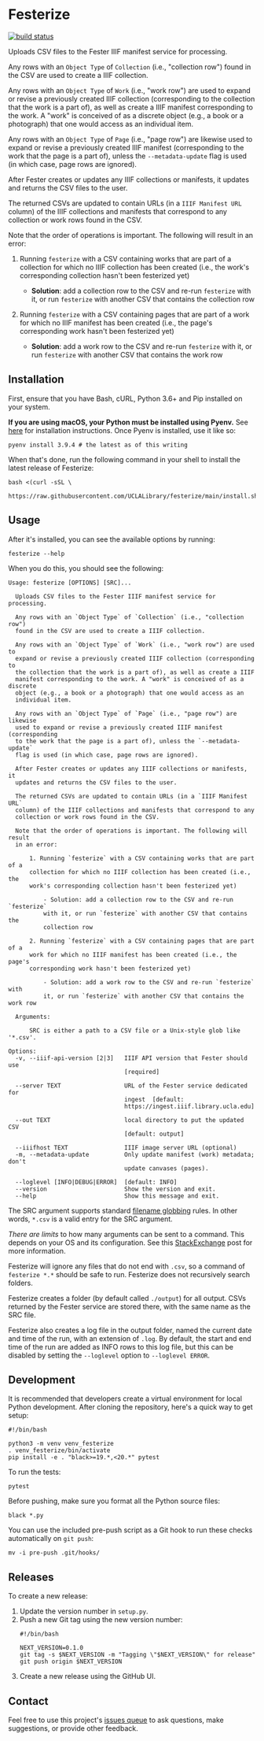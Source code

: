 # Festerize
[![build status](https://github.com/uclalibrary/festerize/workflows/Tests%20%26%20code%20style/badge.svg)](https://github.com/UCLALibrary/festerize/actions)

Uploads CSV files to the Fester IIIF manifest service for processing.

Any rows with an `Object Type` of `Collection` (i.e., "collection row") found in the CSV are used to create a IIIF collection.

Any rows with an `Object Type` of `Work` (i.e., "work row") are used to expand or revise a previously created IIIF collection (corresponding to the collection that the work is a part of), as well as create a IIIF manifest corresponding to the work. A "work" is conceived of as a discrete object (e.g., a book or a photograph) that one would access as an individual item.

Any rows with an `Object Type` of `Page` (i.e., "page row") are likewise used to expand or revise a previously created IIIF manifest (corresponding to the work that the page is a part of), unless the `--metadata-update` flag is used (in which case, page rows are ignored).

After Fester creates or updates any IIIF collections or manifests, it updates and returns the CSV files to the user.

The returned CSVs are updated to contain URLs (in a `IIIF Manifest URL` column) of the IIIF collections and manifests that correspond to any collection or work rows found in the CSV.

Note that the order of operations is important. The following will result in an error:

1. Running `festerize` with a CSV containing works that are part of a collection for which no IIIF collection has been created (i.e., the work's corresponding collection hasn't been festerized yet)

    - **Solution**: add a collection row to the CSV and re-run `festerize` with it, or run `festerize` with another CSV that contains the collection row

1. Running `festerize` with a CSV containing pages that are part of a work for which no IIIF manifest has been created (i.e., the page's corresponding work hasn't been festerized yet)

    - **Solution**: add a work row to the CSV and re-run `festerize` with it, or run `festerize` with another CSV that contains the work row

## Installation

First, ensure that you have Bash, cURL, Python 3.6+ and Pip installed on your system.

**If you are using macOS, your Python must be installed using Pyenv.** See [here](https://github.com/pyenv/pyenv#installation) for installation instructions. Once Pyenv is installed, use it like so:

    pyenv install 3.9.4 # the latest as of this writing

When that's done, run the following command in your shell to install the latest release of Festerize:

    bash <(curl -sSL \
      https://raw.githubusercontent.com/UCLALibrary/festerize/main/install.sh)

## Usage

After it's installed, you can see the available options by running:

    festerize --help

When you do this, you should see the following:

```
Usage: festerize [OPTIONS] [SRC]...

  Uploads CSV files to the Fester IIIF manifest service for processing.

  Any rows with an `Object Type` of `Collection` (i.e., "collection row")
  found in the CSV are used to create a IIIF collection.

  Any rows with an `Object Type` of `Work` (i.e., "work row") are used to
  expand or revise a previously created IIIF collection (corresponding to
  the collection that the work is a part of), as well as create a IIIF
  manifest corresponding to the work. A "work" is conceived of as a discrete
  object (e.g., a book or a photograph) that one would access as an
  individual item.

  Any rows with an `Object Type` of `Page` (i.e., "page row") are likewise
  used to expand or revise a previously created IIIF manifest (corresponding
  to the work that the page is a part of), unless the `--metadata-update`
  flag is used (in which case, page rows are ignored).

  After Fester creates or updates any IIIF collections or manifests, it
  updates and returns the CSV files to the user.

  The returned CSVs are updated to contain URLs (in a `IIIF Manifest URL`
  column) of the IIIF collections and manifests that correspond to any
  collection or work rows found in the CSV.

  Note that the order of operations is important. The following will result
  in an error:

      1. Running `festerize` with a CSV containing works that are part of a
      collection for which no IIIF collection has been created (i.e., the
      work's corresponding collection hasn't been festerized yet)

          - Solution: add a collection row to the CSV and re-run `festerize`
          with it, or run `festerize` with another CSV that contains the
          collection row

      2. Running `festerize` with a CSV containing pages that are part of a
      work for which no IIIF manifest has been created (i.e., the page's
      corresponding work hasn't been festerized yet)

          - Solution: add a work row to the CSV and re-run `festerize` with
          it, or run `festerize` with another CSV that contains the work row

  Arguments:

      SRC is either a path to a CSV file or a Unix-style glob like '*.csv'.

Options:
  -v, --iiif-api-version [2|3]   IIIF API version that Fester should use
                                 [required]

  --server TEXT                  URL of the Fester service dedicated for
                                 ingest  [default:
                                 https://ingest.iiif.library.ucla.edu]

  --out TEXT                     local directory to put the updated CSV
                                 [default: output]

  --iiifhost TEXT                IIIF image server URL (optional)
  -m, --metadata-update          Only update manifest (work) metadata; don't
                                 update canvases (pages).

  --loglevel [INFO|DEBUG|ERROR]  [default: INFO]
  --version                      Show the version and exit.
  --help                         Show this message and exit.
```

The SRC argument supports standard [filename globbing](https://en.wikipedia.org/wiki/Glob_(programming)) rules. In other words, `*.csv` is a valid entry for the SRC argument.

*There are limits* to how many arguments can be sent to a command. This depends on your OS and its configuration. See this [StackExchange](https://unix.stackexchange.com/questions/110282/cp-max-source-files-number-arguments-for-copy-utility) post for more information.

Festerize will ignore any files that do not end with `.csv`, so a command of `festerize *.*` should be safe to run. Festerize does not recursively search folders.

Festerize creates a folder (by default called `./output`) for all output. CSVs returned by the Fester service are stored there, with the same name as the SRC file.

Festerize also creates a log file in the output folder, named the current date and time of the run, with an extension of `.log`. By default, the start and end time of the run are added as INFO rows to this log file, but this can be disabled by setting the `--loglevel` option to `--loglevel ERROR`.

## Development

It is recommended that developers create a virtual environment for local Python development. After cloning the repository, here's a quick way to get setup:

    #!/bin/bash

    python3 -m venv venv_festerize
    . venv_festerize/bin/activate
    pip install -e . "black>=19.*,<20.*" pytest

To run the tests:

    pytest

Before pushing, make sure you format all the Python source files:

    black *.py

You can use the included pre-push script as a Git hook to run these checks automatically on `git push`:

    mv -i pre-push .git/hooks/

## Releases

To create a new release:

1. Update the version number in `setup.py`.
1. Push a new Git tag using the new version number:
    ```
    #!/bin/bash

    NEXT_VERSION=0.1.0
    git tag -s $NEXT_VERSION -m "Tagging \"$NEXT_VERSION\" for release"
    git push origin $NEXT_VERSION
    ```
1. Create a new release using the GitHub UI.

## Contact

Feel free to use this project's [issues queue](https://github.com/uclalibrary/festerize/issues) to ask questions, make suggestions, or provide other feedback.
